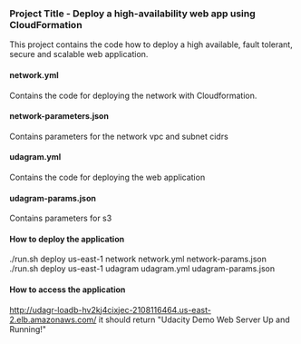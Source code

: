 ### Project Title - Deploy a high-availability web app using CloudFormation
This project contains the code how to deploy a high available, fault tolerant, secure and scalable web application.


#### network.yml
Contains the code for deploying the network with Cloudformation.

#### network-parameters.json
Contains parameters for the network vpc and subnet cidrs

#### udagram.yml
Contains the code for deploying the web application

#### udagram-params.json
Contains parameters for s3

#### How to deploy the application

./run.sh deploy us-east-1 network network.yml network-params.json
./run.sh deploy us-east-1 udagram udagram.yml udagram-params.json

#### How to access the application
http://udagr-loadb-hv2kj4cixjec-2108116464.us-east-2.elb.amazonaws.com/
it should return "Udacity Demo Web Server Up and Running!"